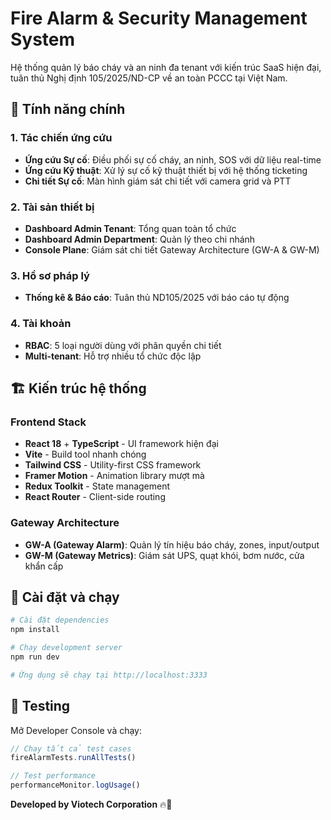 # Fire Alarm & Security Management System

Hệ thống quản lý báo cháy và an ninh đa tenant với kiến trúc SaaS hiện đại, tuân thủ Nghị định 105/2025/ND-CP về an toàn PCCC tại Việt Nam.

## 🚀 Tính năng chính

### 1. **Tác chiến ứng cứu**
- **Ứng cứu Sự cố**: Điều phối sự cố cháy, an ninh, SOS với dữ liệu real-time
- **Ứng cứu Kỹ thuật**: Xử lý sự cố kỹ thuật thiết bị với hệ thống ticketing
- **Chi tiết Sự cố**: Màn hình giám sát chi tiết với camera grid và PTT

### 2. **Tài sản thiết bị**
- **Dashboard Admin Tenant**: Tổng quan toàn tổ chức
- **Dashboard Admin Department**: Quản lý theo chi nhánh
- **Console Plane**: Giám sát chi tiết Gateway Architecture (GW-A & GW-M)

### 3. **Hồ sơ pháp lý**
- **Thống kê & Báo cáo**: Tuân thủ ND105/2025 với báo cáo tự động

### 4. **Tài khoản**
- **RBAC**: 5 loại người dùng với phân quyền chi tiết
- **Multi-tenant**: Hỗ trợ nhiều tổ chức độc lập

## 🏗️ Kiến trúc hệ thống

### **Frontend Stack**
- **React 18** + **TypeScript** - UI framework hiện đại
- **Vite** - Build tool nhanh chóng
- **Tailwind CSS** - Utility-first CSS framework
- **Framer Motion** - Animation library mượt mà
- **Redux Toolkit** - State management
- **React Router** - Client-side routing

### **Gateway Architecture**
- **GW-A (Gateway Alarm)**: Quản lý tín hiệu báo cháy, zones, input/output
- **GW-M (Gateway Metrics)**: Giám sát UPS, quạt khói, bơm nước, cửa khẩn cấp

## 🚀 Cài đặt và chạy

```bash
# Cài đặt dependencies
npm install

# Chạy development server
npm run dev

# Ứng dụng sẽ chạy tại http://localhost:3333
```

## 🧪 Testing

Mở Developer Console và chạy:
```javascript
// Chạy tất cả test cases
fireAlarmTests.runAllTests()

// Test performance
performanceMonitor.logUsage()
```

**Developed by Viotech Corporation** 🔥🚨
